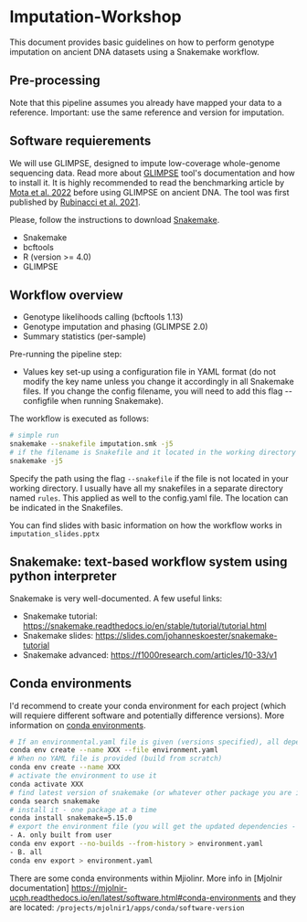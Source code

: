 # Imputation-Workshop

This document provides basic guidelines on how to perform genotype imputation on ancient DNA datasets using a Snakemake workflow.

## Pre-processing 

Note that this pipeline assumes you already have mapped your data to a reference. Important: use the same reference and version for imputation. 

## Software requierements 

We will use GLIMPSE, designed to impute low-coverage whole-genome sequencing data. Read more about [GLIMPSE](https://odelaneau.github.io/GLIMPSE) tool's documentation and how to install it. It is highly recommended to read the benchmarking article by [Mota et al. 2022](https://www.nature.com/articles/s41467-023-39202-0) before using GLIMPSE on ancient DNA. The tool was first published by [Rubinacci et al. 2021](https://www.nature.com/articles/s41588-020-00756-0). 

Please, follow the instructions to download [Snakemake](https://snakemake.readthedocs.io/en/stable/getting_started/installation.html). 

- Snakemake 
- bcftools
- R (version >= 4.0)
- GLIMPSE

## Workflow overview
- Genotype likelihoods calling (bcftools 1.13)
- Genotype imputation and phasing (GLIMPSE 2.0)
- Summary statistics (per-sample)

Pre-running the pipeline step:
- Values key set-up using a configuration file in YAML format (do not modify the key name unless you change it accordingly in all Snakemake files. If you change the config filename, you will need to add this flag --configfile when running Snakemake).

The workflow is executed as follows:

```bash
# simple run 
snakemake --snakefile imputation.smk -j5
# if the filename is Snakefile and it located in the working directory you don't have to provide the name 
snakemake -j5
```
Specify the path using the flag ```--snakefile``` if the file is not located in your working directory. I usually have all my snakefiles in a separate directory named  ```rules```. This applied as well to the config.yaml file. The location can be indicated in the Snakefiles. 

You can find slides with basic information on how the workflow works in ```imputation_slides.pptx```

## Snakemake: text-based workflow system using python interpreter

Snakemake is very well-documented. A few useful links:
- Snakemake tutorial: https://snakemake.readthedocs.io/en/stable/tutorial/tutorial.html
- Snakemake slides: https://slides.com/johanneskoester/snakemake-tutorial 
- Snakemake advanced: https://f1000research.com/articles/10-33/v1

## Conda environments

I'd recommend to create your conda environment for each project (which will requiere different software and potentially difference versions). More information on [conda environments](https://docs.conda.io/projects/conda/en/latest/user-guide/index.html). 
```bash
# If an environmental.yaml file is given (versions specified), all dependencies and packages can be installed in a new env as follow: 
conda env create --name XXX --file environment.yaml
# When no YAML file is provided (build from scratch)
conda env create --name XXX
# activate the environment to use it
conda activate XXX
# find latest version of snakemake (or whatever other package you are interested)
conda search snakemake
# install it - one package at a time
conda install snakemake=5.15.0
# export the environment file (you will get the updated dependencies - if you had install new ones after the creation of the env)
- A. only built from user
conda env export --no-builds --from-history > environment.yaml
- B. all
conda env export > environment.yaml
```
There are some conda environments within Mjiolinr. More info in [Mjolnir documentation] https://mjolnir-ucph.readthedocs.io/en/latest/software.html#conda-environments and they are located: ```/projects/mjolnir1/apps/conda/software-version```
